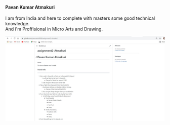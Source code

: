 #### Pavan Kumar Atmakuri

I am from India and here to complete with masters some good technical knowledge.<br>
And i'm Proffisional in Micro Arts and Drawing.

![SS_of_part5](SS3_Assign2.JPG)